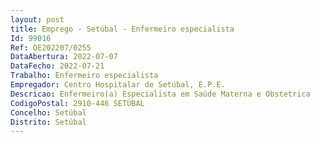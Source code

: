 ```yaml
--- 
layout: post
title: Emprego - Setúbal - Enfermeiro especialista
Id: 99016
Ref: OE202207/0255
DataAbertura: 2022-07-07
DataFecho: 2022-07-21
Trabalho: Enfermeiro especialista
Empregador: Centro Hospitalar de Setúbal, E.P.E.
Descricao: Enfermeiro(a) Especialista em Saúde Materna e Obstetrica
CodigoPostal: 2910-446 SETÚBAL
Concelho: Setúbal
Distrito: Setúbal
--- 
```


